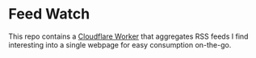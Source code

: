 # Feed Watch

This repo contains a [Cloudflare Worker](https://developers.cloudflare.com/workers/) that aggregates RSS feeds I find interesting into a single webpage for easy consumption on-the-go.
